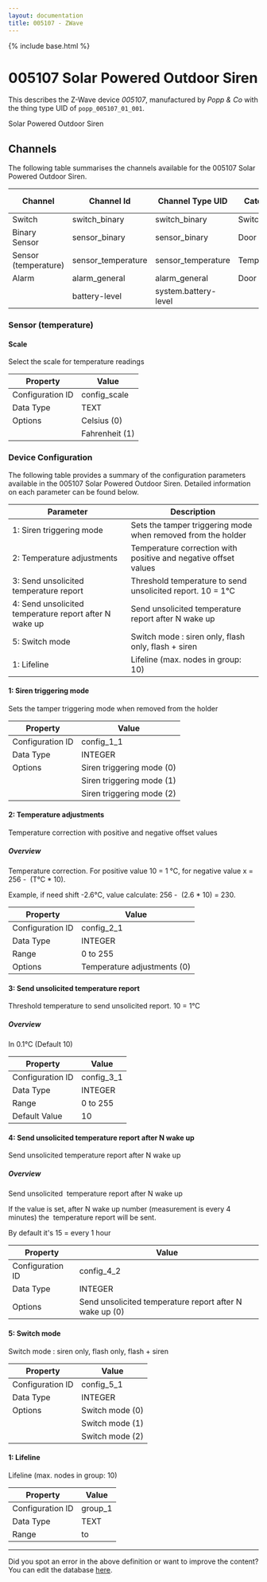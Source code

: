 ```yaml
---
layout: documentation
title: 005107 - ZWave
---
```


{% include base.html %}

# 005107 Solar Powered Outdoor Siren

This describes the Z-Wave device *005107*, manufactured by *Popp &amp; Co* with the thing type UID of ```popp_005107_01_001```. 

Solar Powered Outdoor Siren


## Channels
The following table summarises the channels available for the 005107 Solar Powered Outdoor Siren.

| Channel | Channel Id | Channel Type UID | Category | Item Type |
|---------|------------|------------------|----------|-----------|
| Switch | switch_binary | switch_binary | Switch | Switch |
| Binary Sensor | sensor_binary | sensor_binary | Door | Switch |
| Sensor (temperature) | sensor_temperature | sensor_temperature | Temperature | Number |
| Alarm | alarm_general | alarm_general | Door | Switch |
|  | battery-level | system.battery-level |  |  |


### Sensor (temperature)

#### Scale

Select the scale for temperature readings


| Property         | Value    |
|------------------|----------|
| Configuration ID | config_scale |
| Data Type        | TEXT || Default Value | 0 |
| Options | Celsius (0) |
|  | Fahrenheit (1) |


### Device Configuration
The following table provides a summary of the configuration parameters available in the 005107 Solar Powered Outdoor Siren.
Detailed information on each parameter can be found below.

| Parameter   | Description |
|-------------|-------------|
| 1: Siren triggering mode | Sets the tamper triggering mode when removed from the holder |
| 2: Temperature adjustments | Temperature correction with positive and negative offset values |
| 3: Send unsolicited temperature report | Threshold temperature to send unsolicited report. 10 = 1°C |
| 4: Send unsolicited temperature report after N wake up | Send unsolicited temperature report after N wake up |
| 5: Switch mode | Switch mode : siren only, flash only, flash + siren |
| 1: Lifeline | Lifeline (max. nodes in group: 10) |


#### 1: Siren triggering mode

Sets the tamper triggering mode when removed from the holder


| Property         | Value    |
|------------------|----------|
| Configuration ID | config_1_1 |
| Data Type        | INTEGER || Default Value | 0 |
| Options | Siren triggering mode (0) |
|  | Siren triggering mode (1) |
|  | Siren triggering mode (2) |


#### 2: Temperature adjustments

Temperature correction with positive and negative offset values  


##### Overview 

Temperature correction. For positive value 10 = 1 °C, for negative value x = 256 -  (T°C \* 10).

Example, if need shift -2.6°C, value calculate: 256 -  (2.6 \* 10) = 230.


| Property         | Value    |
|------------------|----------|
| Configuration ID | config_2_1 |
| Data Type        | INTEGER |
| Range | 0 to 255 || Default Value | 0 |
| Options | Temperature adjustments (0) |


#### 3: Send unsolicited temperature report

Threshold temperature to send unsolicited report. 10 = 1°C  


##### Overview 

In 0.1°C (Default 10)


| Property         | Value    |
|------------------|----------|
| Configuration ID | config_3_1 |
| Data Type        | INTEGER |
| Range | 0 to 255 |
| Default Value | 10 |


#### 4: Send unsolicited temperature report after N wake up

Send unsolicited temperature report after N wake up  


##### Overview 

Send unsolicited  temperature report after N wake up

If the value is set, after N wake up number (measurement is every 4 minutes) the  temperature report will be sent.

By default it's 15 = every 1 hour


| Property         | Value    |
|------------------|----------|
| Configuration ID | config_4_2 |
| Data Type        | INTEGER || Default Value | 15 |
| Options | Send unsolicited temperature report after N wake up (0) |


#### 5: Switch mode

Switch mode : siren only, flash only, flash + siren


| Property         | Value    |
|------------------|----------|
| Configuration ID | config_5_1 |
| Data Type        | INTEGER || Default Value | 2 |
| Options | Switch mode (0) |
|  | Switch mode (1) |
|  | Switch mode (2) |


#### 1: Lifeline

Lifeline (max. nodes in group: 10)


| Property         | Value    |
|------------------|----------|
| Configuration ID | group_1 |
| Data Type        | TEXT |
| Range |  to  |


---

Did you spot an error in the above definition or want to improve the content?
You can edit the database [here](http://www.cd-jackson.com/index.php/zwave/zwave-device-database/zwave-device-list/devicesummary/367).
